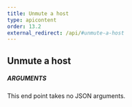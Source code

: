 ```yaml
---
title: Unmute a host
type: apicontent
order: 13.2
external_redirect: /api/#unmute-a-host
---
```


## Unmute a host
##### ARGUMENTS

This end point takes no JSON arguments.